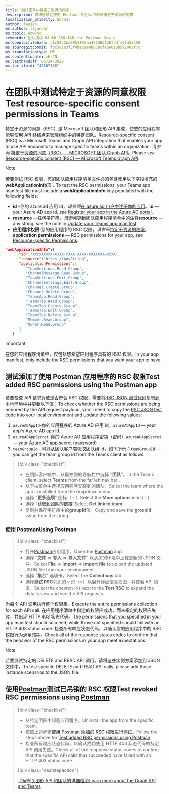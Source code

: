 ```yaml
---
title: 测试团队中特定于资源的同意
description: 详细信息在使用 Postman 的团队中测试特定于资源的同意
localization_priority: Normal
author: laujan
ms.author: lajanuar
ms.topic: How-to
keywords: 团队授权 OAuth SSO AAD rsc Postman Graph
ms.openlocfilehash: c1c02c2ba0051193aa459d0df26fadfc9fa55550
ms.sourcegitcommit: fdc50183f3f4bec9e4b83bcfe5e016b591402f7c
ms.translationtype: MT
ms.contentlocale: zh-CN
ms.lasthandoff: 06/24/2020
ms.locfileid: "44867100"
---
```

# <a name="test-resource-specific-consent-permissions--in-teams"></a><span data-ttu-id="87e9a-104">在团队中测试特定于资源的同意权限</span><span class="sxs-lookup"><span data-stu-id="87e9a-104">Test resource-specific consent permissions  in Teams</span></span>

<span data-ttu-id="87e9a-105">特定于资源的同意（RSC）是 Microsoft 团队和图形 API 集成，使您的应用程序能够使用 API 终结点来管理组织中的特定团队。</span><span class="sxs-lookup"><span data-stu-id="87e9a-105">Resource-specific consent (RSC) is a Microsoft Teams and Graph API integration that enables your app to use API endpoints to manage specific teams within an organization.</span></span> <span data-ttu-id="87e9a-106">请*参阅*  [特定于资源的同意（RSC）— MICROSOFT 团队 Graph API](resource-specific-consent.md)。</span><span class="sxs-lookup"><span data-stu-id="87e9a-106">Please *see*  [Resource-specific consent (RSC) — Microsoft Teams Graph API](resource-specific-consent.md).</span></span>

> [!NOTE]
><span data-ttu-id="87e9a-107">若要测试 RSC 权限，您的团队应用程序清单文件必须包含使用以下字段填充的**webApplicationInfo**项：</span><span class="sxs-lookup"><span data-stu-id="87e9a-107">To test the RSC permissions, your Teams app manifest file must include a **webApplicationInfo** key populated with the following fields:</span></span>
>
> - <span data-ttu-id="87e9a-108">**id** -你的 azure ad 应用 id，*请参阅*[在 azure ad 门户中注册你的应用](resource-specific-consent.md#register-your-app-with-microsoft-identity-platform-via-the-azure-ad-portal)。</span><span class="sxs-lookup"><span data-stu-id="87e9a-108">**id**  — your Azure AD app id, *see* [Register your app in the Azure AD portal](resource-specific-consent.md#register-your-app-with-microsoft-identity-platform-via-the-azure-ad-portal).</span></span>
> - <span data-ttu-id="87e9a-109">**resource** —任何字符串，*请参阅*[更新团队应用程序清单](resource-specific-consent.md#update-your-teams-app-manifest)中的注释</span><span class="sxs-lookup"><span data-stu-id="87e9a-109">**resource**  — any string, *see* the note in  [Update your Teams app manifest](resource-specific-consent.md#update-your-teams-app-manifest)</span></span>
> - <span data-ttu-id="87e9a-110">**应用程序权限**-您的应用程序的 RSC 权限，*请参阅*[特定于资源的权限](resource-specific-consent.md#resource-specific-permissions)。</span><span class="sxs-lookup"><span data-stu-id="87e9a-110">**application permissions** — RSC permissions for  your app, *see* [Resource-specific Permissions](resource-specific-consent.md#resource-specific-permissions).</span></span>

```json
"webApplicationInfo":{
      "id":"XXxxXXXXX-XxXX-xXXX-XXxx-XXXXXXXxxxXX",
      "resource":"https://AnyString",
      "applicationPermissions":[
         "TeamSettings.Read.Group",
         "ChannelMessage.Read.Group",
         "TeamSettings.Edit.Group",
         "ChannelSettings.Edit.Group",
         "Channel.Create.Group",
         "Channel.Delete.Group",
         "TeamsApp.Read.Group",
         "TeamsTab.Read.Group",
         "TeamsTab.Create.Group",
         "TeamsTab.Edit.Group",
         "TeamsTab.Delete.Group",
         "Member.Read.Group",
         "Owner.Read.Group"
      ]
   }
```

>[!IMPORTANT]
><span data-ttu-id="87e9a-111">在您的应用程序清单中，仅包括您希望应用程序具有的 RSC 权限。</span><span class="sxs-lookup"><span data-stu-id="87e9a-111">In your app manifest, only include the RSC permissions that you want your app to have.</span></span>

## <a name="test-added-rsc-permissions-using-the-postman-app"></a><span data-ttu-id="87e9a-112">测试添加了使用 Postman 应用程序的 RSC 权限</span><span class="sxs-lookup"><span data-stu-id="87e9a-112">Test added RSC permissions using the Postman app</span></span>

<span data-ttu-id="87e9a-113">若要检查 API 请求负载是否符合 RSC 权限，需要将[RSC JSON 测试代码](test-rsc-json-file.md)复制到本地环境中并更新以下值：</span><span class="sxs-lookup"><span data-stu-id="87e9a-113">To check whether the RSC permissions are being honored by the API request payload, you'll need to copy the [RSC JSON test code](test-rsc-json-file.md) into your local environment and update the following values:</span></span>

1. <span data-ttu-id="87e9a-114">`azureADAppId`-你的应用程序的 Azure AD 应用 id。</span><span class="sxs-lookup"><span data-stu-id="87e9a-114">`azureADAppId`  — your app's Azure AD app id.</span></span>
1. <span data-ttu-id="87e9a-115">`azureADAppSecret`-你的 Azure AD 应用程序密钥（密码）</span><span class="sxs-lookup"><span data-stu-id="87e9a-115">`azureADAppSecret`  — your Azure AD app secret (password)</span></span>
1. <span data-ttu-id="87e9a-116">`teamGroupId`—可以从团队客户端获取团队组 id，如下所示：</span><span class="sxs-lookup"><span data-stu-id="87e9a-116">`teamGroupId` — you can get the team group id from the Teams client as follows:</span></span>

> [!div class="checklist"]
>
> * <span data-ttu-id="87e9a-117">在团队客户端中，从最左侧的导航栏中选择 "**团队**"。</span><span class="sxs-lookup"><span data-stu-id="87e9a-117">In the Teams client, select **Teams** from the far left nav bar .</span></span>
> * <span data-ttu-id="87e9a-118">从下拉菜单中选择应用程序安装到的团队。</span><span class="sxs-lookup"><span data-stu-id="87e9a-118">Select the team where the app is installed from the dropdown menu.</span></span>
> * <span data-ttu-id="87e9a-119">选择 "**更多选项**" 图标（&#8943;）</span><span class="sxs-lookup"><span data-stu-id="87e9a-119">Select the **More options** icon (&#8943;)</span></span>
> * <span data-ttu-id="87e9a-120">选择 "**获取到团队的链接**"</span><span class="sxs-lookup"><span data-stu-id="87e9a-120">Select **Get link to team**</span></span> 
> * <span data-ttu-id="87e9a-121">复制并保存字符串中的**groupId**值。</span><span class="sxs-lookup"><span data-stu-id="87e9a-121">Copy and save the **groupId** value from the string.</span></span>

### <a name="using-postman"></a><span data-ttu-id="87e9a-122">使用 Postman</span><span class="sxs-lookup"><span data-stu-id="87e9a-122">Using Postman</span></span>

> [!div class="checklist"]
>
> * <span data-ttu-id="87e9a-123">打开[Postman](https://www.postman.com)应用程序。</span><span class="sxs-lookup"><span data-stu-id="87e9a-123">Open the [Postman](https://www.postman.com) app.</span></span>
> * <span data-ttu-id="87e9a-124">选择 "**文件**  =>  **导入**  =>  **导入文件**" 以从您的环境中上载更新的 JSON 文件。</span><span class="sxs-lookup"><span data-stu-id="87e9a-124">Select **File** => **Import** => **Import file** to upload the updated JSON file from your environment.</span></span>  
> * <span data-ttu-id="87e9a-125">选择 "**集合**" 选项卡。</span><span class="sxs-lookup"><span data-stu-id="87e9a-125">Select the **Collections** tab.</span></span> 
> * <span data-ttu-id="87e9a-126">选择**测试 RSC**旁边的 v 形（>）以展开详细信息视图，并查看 API 请求。</span><span class="sxs-lookup"><span data-stu-id="87e9a-126">Select the chevron (>) next to the **Test RSC** to expand the details view and see the API requests.</span></span>

<span data-ttu-id="87e9a-127">为每个 API 调用执行整个权限集。</span><span class="sxs-lookup"><span data-stu-id="87e9a-127">Execute the entire permissions collection for each API call.</span></span> <span data-ttu-id="87e9a-128">在应用程序清单中指定的权限应成功，而未指定的权限应失败，并出现 HTTP 403 状态代码。</span><span class="sxs-lookup"><span data-stu-id="87e9a-128">The permissions that you specified in your app manifest should succeed, while those not specified should fail with an HTTP 403 status code.</span></span> <span data-ttu-id="87e9a-129">检查所有响应状态代码，以确认您的应用程序中的 RSC 权限行为满足预期。</span><span class="sxs-lookup"><span data-stu-id="87e9a-129">Check all of the response status codes to confirm that the behavior of the RSC permissions in your app meet expectations.</span></span>

>[!NOTE]
><span data-ttu-id="87e9a-130">若要测试特定的 DELETE and READ API 调用，请将这些实例方案添加到 JSON 文件中。</span><span class="sxs-lookup"><span data-stu-id="87e9a-130">To test specific DELETE and READ API calls, please add those instance scenarios to the JSON file.</span></span>

## <a name="test--revoked-rsc-permissions-using-postman"></a><span data-ttu-id="87e9a-131">使用[Postman](https://www.postman.com/)测试已吊销的 RSC 权限</span><span class="sxs-lookup"><span data-stu-id="87e9a-131">Test  revoked RSC permissions using [Postman](https://www.postman.com/)</span></span>

> [!div class="checklist"]
>
> * <span data-ttu-id="87e9a-132">从特定团队中卸载应用程序。</span><span class="sxs-lookup"><span data-stu-id="87e9a-132">Uninstall the app from the specific team.</span></span>
> * <span data-ttu-id="87e9a-133">按照上述步骤[使用 Postman 添加的 RSC 权限进行测试](#test-added-rsc-permissions-using-the-postman-app)。</span><span class="sxs-lookup"><span data-stu-id="87e9a-133">Follow the steps above for [Test added RSC permissions using Postman](#test-added-rsc-permissions-using-the-postman-app).</span></span>
> * <span data-ttu-id="87e9a-134">检查所有响应状态代码，以确认成功使用 HTTP 403 状态代码的特定 API 调用失败。</span><span class="sxs-lookup"><span data-stu-id="87e9a-134">Check all of the response status codes to confirm that the specific API calls that succeeded have failed with an HTTP 403 status code.</span></span>

> [!div class="nextstepaction"]
>
> [<span data-ttu-id="87e9a-135">了解有关图形 API 和团队的详细信息</span><span class="sxs-lookup"><span data-stu-id="87e9a-135">Learn more about the Graph API and Teams</span></span>](/graph/api/resources/teams-api-overview?view=graph-rest-1.0)
